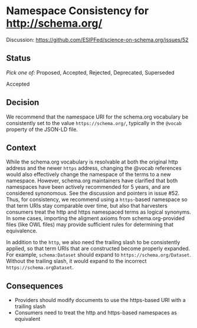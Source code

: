 # Namespace Consistency for http://schema.org/

Discussion: https://github.com/ESIPFed/science-on-schema.org/issues/52

## Status ##
_Pick one of:_ Proposed, Accepted, Rejected, Deprecated, Superseded

Accepted

## Decision ##
We recommend that the namespace URI for the schema.org vocabulary be consistently set to the value `https://schema.org/`, typically in the `@vocab` property of the JSON-LD file.

## Context ##
While the schema.org vocabulary is resolvable at both the original http address and the newer `https` address, changing the @vocab references would also effectively change the namespace of the terms to a new namespace. However, schema.org maintainers have clarified that both namespaces have been actively recommended for 5 years, and are considered synonomous. See the discussion and pointers in issue #52. Thus, for consistency, we recommend using a `https`-based namespace so that term URIs stay comparable over time, but also that harvesters consumers treat the http and https namespaced terms as logical synonyms. In some cases, importing the aligment axioms from schema.org-provided files (like OWL files) may provide sufficient rules for determining that equivalence.

In addition to the `http`, we also need the trailing slash to be consistently applied, so that term URIs that are constructed become properly expanded. For example, `schema:Dataset` should expand to `https://schema.org/Dataset`. Without the trailing slash, it would expand to the incorrect `https://schema.orgDataset`.

## Consequences ##

- Providers should modify documents to use the https-based URI with a trailing slash
- Consumers need to treat the http and https-based namespaces as equivalent
